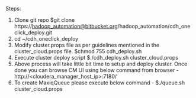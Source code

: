 Steps:

1. Clone git repo 
$git clone https://hadoop_automation@bitbucket.org/hadoop_automation/cdh_oneclick_deploy.git
2. cd ~/cdh_oneclick_deploy
3. Modify cluster.props file as per guidelines mentioned in the cluster_cloud.props file.
$chmod 755 cdh_deploy.sh
4. Execute cluster deploy script
$./cdh_deploy.sh cluster_cloud.props
5. Above process will take little bit time to setup and deploy cluster. Once done you can browse CM UI using below command from browser -
http://<cloudera_manager_host_ip>:7180/
6. To create MaxiqQueue please execute below command -
$./queue.sh cluster_cloud.props
